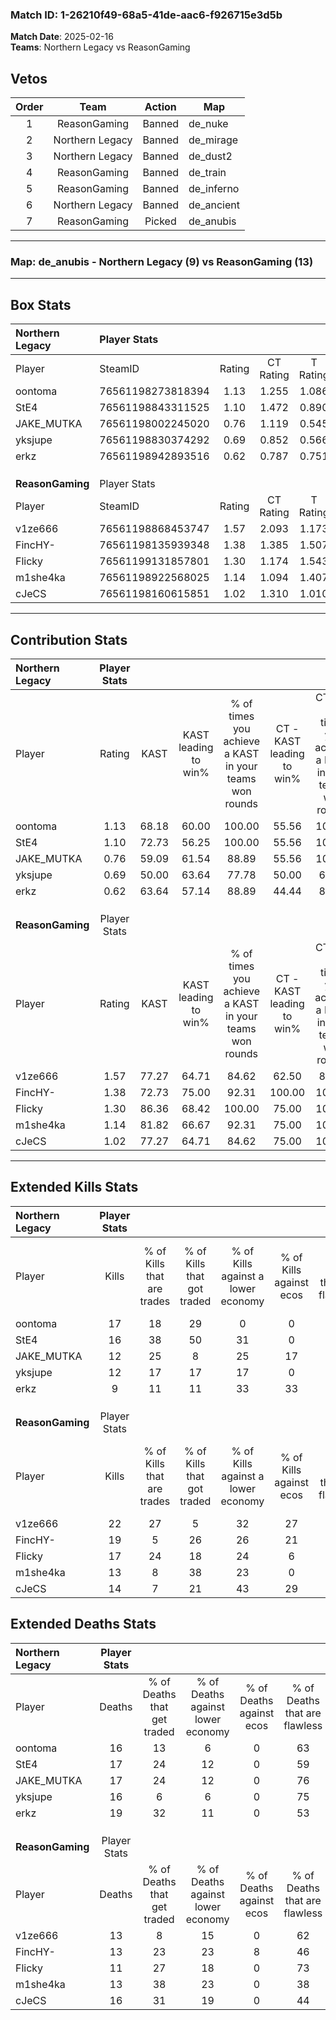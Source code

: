 ### Match ID: 1-26210f49-68a5-41de-aac6-f926715e3d5b  
**Match Date**: 2025-02-16  
**Teams**: Northern Legacy vs ReasonGaming  

## Vetos  

| Order | Team | Action | Map |
| :---: | :--: | :----: | --- |
| 1 | ReasonGaming | Banned | de_nuke |
| 2 | Northern Legacy | Banned | de_mirage |
| 3 | Northern Legacy | Banned | de_dust2 |
| 4 | ReasonGaming | Banned | de_train |
| 5 | ReasonGaming | Banned | de_inferno |
| 6 | Northern Legacy | Banned | de_ancient |
| 7 | ReasonGaming | Picked | de_anubis |

---  

### **Map**: de_anubis - Northern Legacy (9) vs ReasonGaming (13)  
---  

## Box Stats  

| **Northern Legacy** | Player Stats      |        |           |          |       |       |       |         |        |      |     |
| :- | :- | :-: | :-: | :-: | :-: | :-: | :-: | :-: | :-: | :-: | :-: |
| Player              | SteamID           | Rating | CT Rating | T Rating | KAST  |  ADR  | Kills | Assists | Deaths | K/D  | HS% |
| oontoma             | 76561198273818394 |  1.13  |   1.255   |  1.086   | 68.18 | 86.1  |  17   |    3    |   16   | 1.06 | 70  |
| StE4                | 76561198843311525 |  1.10  |   1.472   |  0.890   | 72.73 | 83.7  |  16   |    5    |   17   | 0.94 | 56  |
| JAKE_MUTKA          | 76561198002245020 |  0.76  |   1.119   |  0.545   | 59.09 | 62.5  |  12   |    2    |   17   | 0.71 | 41  |
| yksjupe             | 76561198830374292 |  0.69  |   0.852   |  0.566   | 50.00 | 51.9  |  12   |    3    |   16   | 0.75 | 50  |
| erkz                | 76561198942893516 |  0.62  |   0.787   |  0.751   | 63.64 | 59.9  |   9   |    3    |   19   | 0.47 | 88  |
|                     |                   |        |           |          |       |       |       |         |        |      |     |
|                     |                   |        |           |          |       |       |       |         |        |      |     |
|                     |                   |        |           |          |       |       |       |         |        |      |     |
| **ReasonGaming**    | Player Stats      |        |           |          |       |       |       |         |        |      |     |
| Player              | SteamID           | Rating | CT Rating | T Rating | KAST  |  ADR  | Kills | Assists | Deaths | K/D  | HS% |
| v1ze666             | 76561198868453747 |  1.57  |   2.093   |  1.173   | 77.27 | 113.6 |  22   |    6    |   13   | 1.69 | 50  |
| FincHY-             | 76561198135939348 |  1.38  |   1.385   |  1.507   | 72.73 | 98.1  |  19   |    9    |   13   | 1.46 | 63  |
| Flicky              | 76561199131857801 |  1.30  |   1.174   |  1.543   | 86.36 | 60.7  |  17   |    2    |   11   | 1.55 | 17  |
| m1she4ka            | 76561198922568025 |  1.14  |   1.094   |  1.407   | 81.82 | 76.8  |  13   |    9    |   13   | 1.00 | 53  |
| cJeCS               | 76561198160615851 |  1.02  |   1.310   |  1.010   | 77.27 | 65.2  |  14   |    6    |   16   | 0.88 | 35  |
---  

## Contribution Stats  

| **Northern Legacy** | Player Stats |       |                      |                                                        |                           |                                                             |                          |                                                            |
| :- | :-: | :-: | :-: | :-: | :-: | :-: | :-: | :-: |
| Player              |    Rating    | KAST  | KAST leading to win% | % of times you achieve a KAST in your teams won rounds | CT - KAST leading to win% | CT - % of times you achieve a KAST in your teams won rounds | T - KAST leading to win% | T - % of times you achieve a KAST in your teams won rounds |
| oontoma             |     1.13     | 68.18 |        60.00         |                         100.00                         |           55.56           |                           100.00                            |          66.67           |                           100.00                           |
| StE4                |     1.10     | 72.73 |        56.25         |                         100.00                         |           55.56           |                           100.00                            |          57.14           |                           100.00                           |
| JAKE_MUTKA          |     0.76     | 59.09 |        61.54         |                         88.89                          |           55.56           |                           100.00                            |          75.00           |                           75.00                            |
| yksjupe             |     0.69     | 50.00 |        63.64         |                         77.78                          |           50.00           |                            60.00                            |          80.00           |                           100.00                           |
| erkz                |     0.62     | 63.64 |        57.14         |                         88.89                          |           44.44           |                            80.00                            |          80.00           |                           100.00                           |
|                     |              |       |                      |                                                        |                           |                                                             |                          |                                                            |
|                     |              |       |                      |                                                        |                           |                                                             |                          |                                                            |
|                     |              |       |                      |                                                        |                           |                                                             |                          |                                                            |
| **ReasonGaming**    | Player Stats |       |                      |                                                        |                           |                                                             |                          |                                                            |
| Player              |    Rating    | KAST  | KAST leading to win% | % of times you achieve a KAST in your teams won rounds | CT - KAST leading to win% | CT - % of times you achieve a KAST in your teams won rounds | T - KAST leading to win% | T - % of times you achieve a KAST in your teams won rounds |
| v1ze666             |     1.57     | 77.27 |        64.71         |                         84.62                          |           62.50           |                            83.33                            |          66.67           |                           85.71                            |
| FincHY-             |     1.38     | 72.73 |        75.00         |                         92.31                          |          100.00           |                           100.00                            |          60.00           |                           85.71                            |
| Flicky              |     1.30     | 86.36 |        68.42         |                         100.00                         |           75.00           |                           100.00                            |          63.64           |                           100.00                           |
| m1she4ka            |     1.14     | 81.82 |        66.67         |                         92.31                          |           75.00           |                           100.00                            |          60.00           |                           85.71                            |
| cJeCS               |     1.02     | 77.27 |        64.71         |                         84.62                          |           75.00           |                           100.00                            |          55.56           |                           71.43                            |
---  

## Extended Kills Stats  

| **Northern Legacy** | Player Stats |                            |                            |                                    |                         |                              |                                 |                                       |                    |           |
| :- | :-: | :-: | :-: | :-: | :-: | :-: | :-: | :-: | :-: | :-: |
| Player              |    Kills     | % of Kills that are trades | % of Kills that got traded | % of Kills against a lower economy | % of Kills against ecos | % of Kills that are flawless | % of Kills that are close duels | % of Kills that are assisted by flash | Pistol Round Kills | AWP Kills |
| oontoma             |      17      |             18             |             29             |                 0                  |            0            |              65              |                6                |                   0                   |         4          |     0     |
| StE4                |      16      |             38             |             50             |                 31                 |            0            |              25              |                0                |                   0                   |         1          |     0     |
| JAKE_MUTKA          |      12      |             25             |             8              |                 25                 |           17            |              58              |                8                |                   8                   |         1          |     3     |
| yksjupe             |      12      |             17             |             17             |                 17                 |            0            |              58              |                8                |                   0                   |         1          |     1     |
| erkz                |      9       |             11             |             11             |                 33                 |           33            |              56              |                0                |                   0                   |         2          |     0     |
|                     |              |                            |                            |                                    |                         |                              |                                 |                                       |                    |           |
|                     |              |                            |                            |                                    |                         |                              |                                 |                                       |                    |           |
|                     |              |                            |                            |                                    |                         |                              |                                 |                                       |                    |           |
| **ReasonGaming**    | Player Stats |                            |                            |                                    |                         |                              |                                 |                                       |                    |           |
| Player              |    Kills     | % of Kills that are trades | % of Kills that got traded | % of Kills against a lower economy | % of Kills against ecos | % of Kills that are flawless | % of Kills that are close duels | % of Kills that are assisted by flash | Pistol Round Kills | AWP Kills |
| v1ze666             |      22      |             27             |             5              |                 32                 |           27            |              50              |                9                |                   0                   |         1          |     0     |
| FincHY-             |      19      |             5              |             26             |                 26                 |           21            |              63              |               11                |                  21                   |         3          |     0     |
| Flicky              |      17      |             24             |             18             |                 24                 |            6            |              76              |                0                |                   0                   |         1          |    11     |
| m1she4ka            |      13      |             8              |             38             |                 23                 |            0            |              69              |                0                |                   0                   |         1          |     0     |
| cJeCS               |      14      |             7              |             21             |                 43                 |           29            |              71              |                0                |                   0                   |         0          |     1     |
## Extended Deaths Stats  

| **Northern Legacy** | Player Stats |                             |                                   |                          |                               |                            |                           |               |
| :- | :-: | :-: | :-: | :-: | :-: | :-: | :-: | :-: |
| Player              |    Deaths    | % of Deaths that get traded | % of Deaths against lower economy | % of Deaths against ecos | % of Deaths that are flawless | % of Deaths that are close | % of Deaths while blinded | Deaths to AWP |
| oontoma             |      16      |             13              |                 6                 |            0             |              63               |             0              |             0             |       2       |
| StE4                |      17      |             24              |                12                 |            0             |              59               |             12             |             6             |       1       |
| JAKE_MUTKA          |      17      |             24              |                12                 |            0             |              76               |             6              |             0             |       3       |
| yksjupe             |      16      |              6              |                 6                 |            0             |              75               |             0              |            19             |       3       |
| erkz                |      19      |             32              |                11                 |            0             |              53               |             5              |             0             |       3       |
|                     |              |                             |                                   |                          |                               |                            |                           |               |
|                     |              |                             |                                   |                          |                               |                            |                           |               |
|                     |              |                             |                                   |                          |                               |                            |                           |               |
| **ReasonGaming**    | Player Stats |                             |                                   |                          |                               |                            |                           |               |
| Player              |    Deaths    | % of Deaths that get traded | % of Deaths against lower economy | % of Deaths against ecos | % of Deaths that are flawless | % of Deaths that are close | % of Deaths while blinded | Deaths to AWP |
| v1ze666             |      13      |              8              |                15                 |            0             |              62               |             0              |             0             |       3       |
| FincHY-             |      13      |             23              |                23                 |            8             |              46               |             8              |             0             |       0       |
| Flicky              |      11      |             27              |                18                 |            0             |              73               |             0              |             0             |       0       |
| m1she4ka            |      13      |             38              |                23                 |            0             |              38               |             8              |             8             |       0       |
| cJeCS               |      16      |             31              |                19                 |            0             |              44               |             6              |             0             |       1       |
